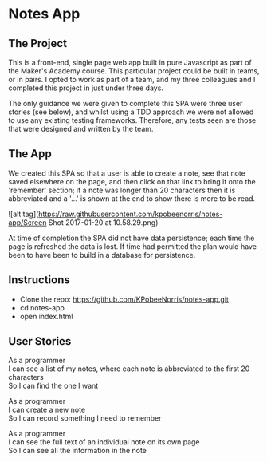 Notes App
=========

The Project
-----
This is a front-end, single page web app built in pure Javascript as part of the Maker's Academy course.  This particular project could be built in teams, or in pairs.  I opted to work as part of a team, and my three colleagues and I completed this project in just under three days.   

The only guidance we were given to complete this SPA were three user stories (see below), and whilst using a TDD approach we were not allowed to use any existing testing frameworks.  Therefore, any tests seen are those that were designed and written by the team.

The App
-----
We created this SPA so that a user is able to create a note, see that note saved elsewhere on the page, and then click on that link to bring it onto the 'remember' section; if a note was longer than 20 characters then it is abbreviated and a '...' is shown at the end to show there is more to be read.


![alt tag](https://raw.githubusercontent.com/kpobeenorris/notes-app/Screen Shot 2017-01-20 at 10.58.29.png)

At time of completion the SPA did not have data persistence; each time the page is refreshed the data is lost.  If time had permitted the plan would have been to have been to build in a database for persistence.  

Instructions
------
* Clone the repo: https://github.com/KPobeeNorris/notes-app.git
* cd notes-app
* open index.html


User Stories
-----

As a programmer  
I can see a list of my notes, where each note is abbreviated to the first 20 characters  
So I can find the one I want  

As a programmer  
I can create a new note  
So I can record something I need to remember  

As a programmer  
I can see the full text of an individual note on its own page  
So I can see all the information in the note  
